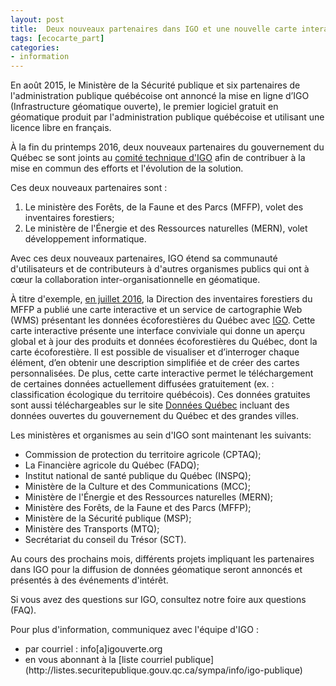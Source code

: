 ```yaml
---
layout: post
title:  Deux nouveaux partenaires dans IGO et une nouvelle carte interactive écoforestière
tags: [ecocarte_part] 
categories:
- information
---
```


En août 2015, le Ministère de la Sécurité publique et six partenaires de l'administration publique québécoise ont annoncé la mise en ligne d’IGO (Infrastructure géomatique ouverte), le premier logiciel gratuit en géomatique produit par l'administration publique québécoise et utilisant une licence libre en français.
 
À la fin du printemps 2016, deux nouveaux partenaires du gouvernement du Québec se sont joints au  [comité technique d'IGO](http://igouverte.org/communaute/) afin de contribuer à la mise en commun des efforts et l'évolution de la solution. 
<div class="liste_nouveau_igo" markdown="1" >
Ces deux nouveaux partenaires sont :
<ol>
			<li>Le ministère des Forêts, de la Faune et des Parcs (MFFP), volet des inventaires forestiers; </li>
<li>Le ministère de l'Énergie et des Ressources naturelles (MERN), volet développement informatique.</li>
		</ol>
</div>

Avec ces deux nouveaux partenaires, IGO étend sa communauté d'utilisateurs et de contributeurs à d'autres organismes publics qui ont à cœur la collaboration inter-organisationnelle en géomatique.

À titre d'exemple, [en juillet 2016](http://geoegl.msp.gouv.qc.ca/blogue/?p=1067), la Direction des inventaires forestiers du MFFP a publié une carte interactive et un service de cartographie Web (WMS) présentant les données écoforestières du Québec avec [IGO](http://geoegl.msp.gouv.qc.ca/igo/mffpecofor/). Cette carte interactive présente une interface conviviale qui donne un aperçu global et à jour des produits et données écoforestières du Québec, dont la carte écoforestière. Il est possible de visualiser et d’interroger chaque élément, d’en obtenir une description simplifiée et de créer des cartes personnalisées. De plus, cette carte interactive permet le téléchargement de certaines données actuellement diffusées gratuitement (ex. : classification écologique du territoire québécois). Ces données gratuites sont aussi téléchargeables sur le site  [Données Québec](http://www.donneesquebec.ca/recherche/fr/organization/mffp) incluant des données ouvertes du gouvernement du Québec et des grandes villes.

Les ministères et organismes au sein d'IGO sont maintenant les suivants:
- Commission de protection du territoire agricole (CPTAQ);
- La Financière agricole du Québec (FADQ);
- Institut national de santé publique du Québec (INSPQ);
- Ministère de la Culture et des Communications (MCC);
- Ministère de l'Énergie et des Ressources naturelles (MERN);
- Ministère des Forêts, de la Faune et des Parcs (MFFP);
- Ministère de la Sécurité publique (MSP);
- Ministère des Transports (MTQ);
- Secrétariat du conseil du Trésor (SCT).

Au cours des prochains mois, différents projets impliquant les partenaires dans IGO pour la diffusion de données géomatique seront annoncés et présentés à des événements d'intérêt.

Si vous avez des questions sur IGO, consultez notre foire aux questions (FAQ).

Pour plus d'information, communiquez avec l'équipe d'IGO :
<div class="contact" markdown="1" >
<ul>
			<li>par courriel : info[a]igouverte.org</li>
			<li>en vous abonnant  à la [liste courriel publique](http://listes.securitepublique.gouv.qc.ca/sympa/info/igo-publique) </li>
		</ul>
</div>
